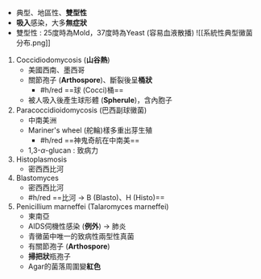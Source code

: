 - 典型、地區性、**雙型性**
- **吸入**感染，大多**無症狀**
- 雙型性 : 25度時為Mold，37度時為Yeast (容易血液散播)
![[系統性典型黴菌分布.png]]
1. Coccidiodomycosis (**山谷熱**)
	- 美國西南、墨西哥
	- 關節孢子 (**Arthospore**)、斷裂後呈**桶狀**
		- #h/red ==球 (Cocci)桶==
	- 被人吸入後產生球形體 (**Spherule**)，含內胞子
2. Paracoccidioidomycosis (巴西副球黴菌)
	- 中南美洲
	- Mariner's wheel (舵輪)樣多重出芽生殖
		- #h/red ==神鬼奇航在中南美==
	- 1,3-$\alpha$-glucan : 致病力
1. Histoplasmosis
	- 密西西比河
2. Blastomyces
	- 密西西比河
	- #h/red ==比河 -> B (Blasto)、H (Histo)==
3. Penicillium marneffei (Talaromyces marneffei)
	- 東南亞
	- AIDS伺機性感染 (**例外**) -> 肺炎
	- 青黴菌中唯一的致病性兩型性真菌
	- 有關節孢子 (**Arthospore**)
	- **掃把狀**瓶孢子
	- Agar的菌落周圍變**紅色**